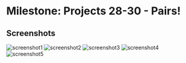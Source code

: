 # Milestone: Projects 28-30 - Pairs! 

## Screenshots
![screenshot1](https://github.com/khumargirdhar/100DaysOfSwift/blob/main/40-Pairs!%20(Milestone-Projects-28-30)/Screenshots/M10-01.png)
![screenshot2](https://github.com/khumargirdhar/100DaysOfSwift/blob/main/40-Pairs!%20(Milestone-Projects-28-30)/Screenshots/M10-02.png)
![screenshot3](https://github.com/khumargirdhar/100DaysOfSwift/blob/main/40-Pairs!%20(Milestone-Projects-28-30)/Screenshots/M10-03.png)
![screenshot4](https://github.com/khumargirdhar/100DaysOfSwift/blob/main/40-Pairs!%20(Milestone-Projects-28-30)/Screenshots/M10-04.png)
![screenshot5](https://github.com/khumargirdhar/100DaysOfSwift/blob/main/40-Pairs!%20(Milestone-Projects-28-30)/Screenshots/M10-05.png)